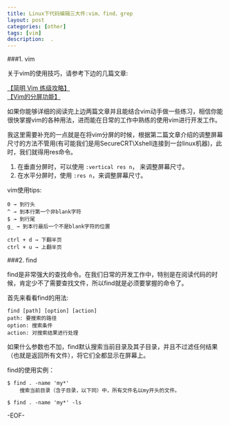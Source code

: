 ```yaml
---
title: Linux下代码编辑三大件:vim、find、grep
layout: post
categories: [other]
tags: [vim]
description:  . 
---
```


###1. vim

关于vim的使用技巧，请参考下边的几篇文章:  

[【简明 Vim 练级攻略】][link1]  
[【Vim的分屏功能】][link2]  

如果你能够详细的阅读完上边两篇文章并且能结合vim动手做一些练习，相信你能很快掌握vim的各种用法，进而能在日常的工作中熟练的使用vim进行开发工作。  

我这里需要补充的一点就是在将vim分屏的时候，根据第二篇文章介绍的调整屏幕尺寸的方法不管用(有可能我们是用SecureCRT\Xshell连接到一台linux机器)，此时，我们就得用res命令。  

1. 在垂直分屏时，可以使用 <code>:vertical res n</code>， 来调整屏幕尺寸。
2. 在水平分屏时，使用 <code>:res n</code>，来调整屏幕尺寸。  

vim使用tips:

	0 → 到行头
	^ → 到本行第一个非blank字符
	$ → 到行尾
	g_ → 到本行最后一个不是blank字符的位置

	ctrl + d → 下翻半页
	ctrl + u → 上翻半页


###2. find

find是非常强大的查找命令。在我们日常的开发工作中，特别是在阅读代码的时候，肯定少不了需要查找文件，所以find就是必须要掌握的命令了。  

首先来看看find的用法:  

	find [path] [option] [action]  
	path: 要搜索的路径
	option: 搜索条件
	action: 对搜索结果进行处理  

如果什么参数也不加，find默认搜索当前目录及其子目录，并且不过滤任何结果（也就是返回所有文件），将它们全都显示在屏幕上。

find的使用实例：
	
	$ find . -name 'my*'
		搜索当前目录（含子目录，以下同）中，所有文件名以my开头的文件。

	$ find . -name 'my*' -ls



[link1]: http://coolshell.cn/articles/5426.html  
[link2]: http://coolshell.cn/articles/1679.html   

-EOF-